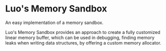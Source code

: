 # Luo's Memory Sandbox

An easy implementation of a memory sandbox. 

Luo's Memory Sandbox provides an approach to create a fully customized linear memory buffer, 
which can be used in debugging, finding memory leaks when writing data structures, by 
offering a custom memory allocator.
